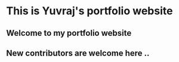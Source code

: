 # This is Yuvraj's portfolio website
## Welcome to my portfolio website
## New contributors are welcome here ..
